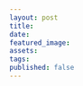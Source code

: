 ```yaml
---
layout: post
title:
date:
featured_image:
assets:
tags:
published: false
---
```


<div class="editable"></div>